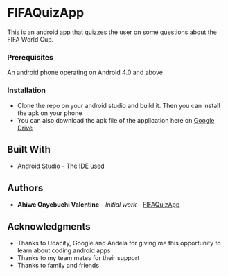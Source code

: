 # FIFAQuizApp

This is an android app that quizzes the user on some questions about the FIFA World Cup. 

### Prerequisites

An android phone operating on Android 4.0 and above

### Installation

* Clone the repo on your android studio and build it. Then you can install the apk on your phone
* You can also download the apk file of the application here on [Google Drive](https://drive.google.com/open?id=1f0iISVojtvCC4Num20BpK8bfUTQ5NPgb)

## Built With

* [Android Studio](https://developer.android.com/studio/archive) - The IDE used

## Authors

* **Ahiwe Onyebuchi Valentine** - *Initial work* - [FIFAQuizApp](https://github.com/vahiwe/FIFAQuizApp)

## Acknowledgments

* Thanks to Udacity, Google and Andela for giving me this opportunity to learn about coding android apps
* Thanks to my team mates for their support
* Thanks to family and friends
